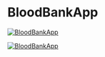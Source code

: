 # BloodBankApp

<a href="https://media.giphy.com/media/da1a7aA3VoV98JLreR/giphy.gif"><img src="https://media.giphy.com/media/da1a7aA3VoV98JLreR/giphy.gif" title= "BloodBankApp"></a>


<a href="https://media.giphy.com/media/kaYicf9HFXGUe5iAsZ/source.gif"><img src="https://media.giphy.com/media/kaYicf9HFXGUe5iAsZ/source.gif" title= "BloodBankApp"></a>


